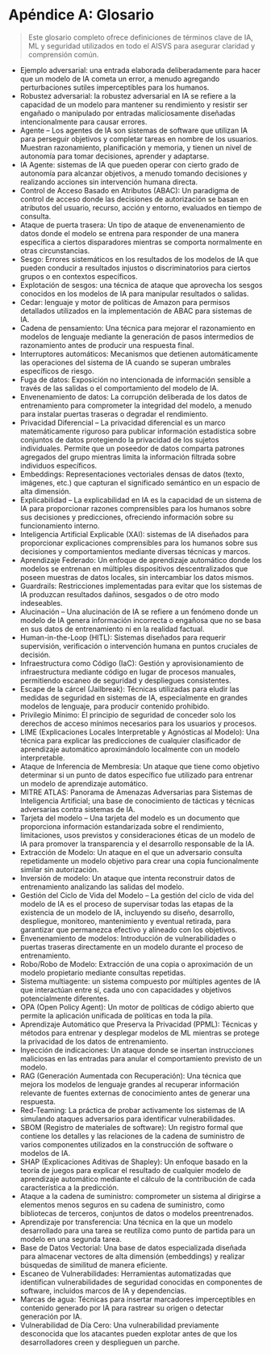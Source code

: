 # Apéndice A: Glosario

>Este glosario completo ofrece definiciones de términos clave de IA, ML y seguridad utilizados en todo el AISVS para asegurar claridad y comprensión común.

* Ejemplo adversarial: una entrada elaborada deliberadamente para hacer que un modelo de IA cometa un error, a menudo agregando perturbaciones sutiles imperceptibles para los humanos.
  ​
* Robustez adversarial: la robustez adversarial en IA se refiere a la capacidad de un modelo para mantener su rendimiento y resistir ser engañado o manipulado por entradas maliciosamente diseñadas intencionalmente para causar errores.
  ​
* Agente – Los agentes de IA son sistemas de software que utilizan IA para perseguir objetivos y completar tareas en nombre de los usuarios. Muestran razonamiento, planificación y memoria, y tienen un nivel de autonomía para tomar decisiones, aprender y adaptarse.
  ​
* IA Agente: sistemas de IA que pueden operar con cierto grado de autonomía para alcanzar objetivos, a menudo tomando decisiones y realizando acciones sin intervención humana directa.
  ​
* Control de Acceso Basado en Atributos (ABAC): Un paradigma de control de acceso donde las decisiones de autorización se basan en atributos del usuario, recurso, acción y entorno, evaluados en tiempo de consulta.
  ​
* Ataque de puerta trasera: Un tipo de ataque de envenenamiento de datos donde el modelo se entrena para responder de una manera específica a ciertos disparadores mientras se comporta normalmente en otras circunstancias.
  ​
* Sesgo: Errores sistemáticos en los resultados de los modelos de IA que pueden conducir a resultados injustos o discriminatorios para ciertos grupos o en contextos específicos.
  ​
* Explotación de sesgos: una técnica de ataque que aprovecha los sesgos conocidos en los modelos de IA para manipular resultados o salidas.
  ​
* Cedar: lenguaje y motor de políticas de Amazon para permisos detallados utilizados en la implementación de ABAC para sistemas de IA.
  ​
* Cadena de pensamiento: Una técnica para mejorar el razonamiento en modelos de lenguaje mediante la generación de pasos intermedios de razonamiento antes de producir una respuesta final.
  ​
* Interruptores automáticos: Mecanismos que detienen automáticamente las operaciones del sistema de IA cuando se superan umbrales específicos de riesgo.
  ​
* Fuga de datos: Exposición no intencionada de información sensible a través de las salidas o el comportamiento del modelo de IA.
  ​
* Envenenamiento de datos: La corrupción deliberada de los datos de entrenamiento para comprometer la integridad del modelo, a menudo para instalar puertas traseras o degradar el rendimiento.
  ​
* Privacidad Diferencial – La privacidad diferencial es un marco matemáticamente riguroso para publicar información estadística sobre conjuntos de datos protegiendo la privacidad de los sujetos individuales. Permite que un poseedor de datos comparta patrones agregados del grupo mientras limita la información filtrada sobre individuos específicos.
  ​
* Embeddings: Representaciones vectoriales densas de datos (texto, imágenes, etc.) que capturan el significado semántico en un espacio de alta dimensión.
  ​
* Explicabilidad – La explicabilidad en IA es la capacidad de un sistema de IA para proporcionar razones comprensibles para los humanos sobre sus decisiones y predicciones, ofreciendo información sobre su funcionamiento interno.
  ​
* Inteligencia Artificial Explicable (XAI): sistemas de IA diseñados para proporcionar explicaciones comprensibles para los humanos sobre sus decisiones y comportamientos mediante diversas técnicas y marcos.
  ​
* Aprendizaje Federado: Un enfoque de aprendizaje automático donde los modelos se entrenan en múltiples dispositivos descentralizados que poseen muestras de datos locales, sin intercambiar los datos mismos.
  ​
* Guardrails: Restricciones implementadas para evitar que los sistemas de IA produzcan resultados dañinos, sesgados o de otro modo indeseables.
  ​
* Alucinación – Una alucinación de IA se refiere a un fenómeno donde un modelo de IA genera información incorrecta o engañosa que no se basa en sus datos de entrenamiento ni en la realidad factual.
  ​
* Human-in-the-Loop (HITL): Sistemas diseñados para requerir supervisión, verificación o intervención humana en puntos cruciales de decisión.
  ​
* Infraestructura como Código (IaC): Gestión y aprovisionamiento de infraestructura mediante código en lugar de procesos manuales, permitiendo escaneo de seguridad y despliegues consistentes.
  ​
* Escape de la cárcel (Jailbreak): Técnicas utilizadas para eludir las medidas de seguridad en sistemas de IA, especialmente en grandes modelos de lenguaje, para producir contenido prohibido.
  ​
* Privilegio Mínimo: El principio de seguridad de conceder solo los derechos de acceso mínimos necesarios para los usuarios y procesos.
  ​
* LIME (Explicaciones Locales Interpretable y Agnósticas al Modelo): Una técnica para explicar las predicciones de cualquier clasificador de aprendizaje automático aproximándolo localmente con un modelo interpretable.
  ​
* Ataque de Inferencia de Membresía: Un ataque que tiene como objetivo determinar si un punto de datos específico fue utilizado para entrenar un modelo de aprendizaje automático.
  ​
* MITRE ATLAS: Panorama de Amenazas Adversarias para Sistemas de Inteligencia Artificial; una base de conocimiento de tácticas y técnicas adversarias contra sistemas de IA.
  ​
* Tarjeta del modelo – Una tarjeta del modelo es un documento que proporciona información estandarizada sobre el rendimiento, limitaciones, usos previstos y consideraciones éticas de un modelo de IA para promover la transparencia y el desarrollo responsable de la IA.
  ​
* Extracción de Modelo: Un ataque en el que un adversario consulta repetidamente un modelo objetivo para crear una copia funcionalmente similar sin autorización.
  ​
* Inversión de modelo: Un ataque que intenta reconstruir datos de entrenamiento analizando las salidas del modelo.
  ​
* Gestión del Ciclo de Vida del Modelo – La gestión del ciclo de vida del modelo de IA es el proceso de supervisar todas las etapas de la existencia de un modelo de IA, incluyendo su diseño, desarrollo, despliegue, monitoreo, mantenimiento y eventual retirada, para garantizar que permanezca efectivo y alineado con los objetivos.
  ​
* Envenenamiento de modelos: Introducción de vulnerabilidades o puertas traseras directamente en un modelo durante el proceso de entrenamiento.
  ​
* Robo/Robo de Modelo: Extracción de una copia o aproximación de un modelo propietario mediante consultas repetidas.
  ​
* Sistema multiagente: un sistema compuesto por múltiples agentes de IA que interactúan entre sí, cada uno con capacidades y objetivos potencialmente diferentes.
  ​
* OPA (Open Policy Agent): Un motor de políticas de código abierto que permite la aplicación unificada de políticas en toda la pila.
  ​
* Aprendizaje Automático que Preserva la Privacidad (PPML): Técnicas y métodos para entrenar y desplegar modelos de ML mientras se protege la privacidad de los datos de entrenamiento.
  ​
* Inyección de indicaciones: Un ataque donde se insertan instrucciones maliciosas en las entradas para anular el comportamiento previsto de un modelo.
  ​
* RAG (Generación Aumentada con Recuperación): Una técnica que mejora los modelos de lenguaje grandes al recuperar información relevante de fuentes externas de conocimiento antes de generar una respuesta.
  ​
* Red-Teaming: La práctica de probar activamente los sistemas de IA simulando ataques adversarios para identificar vulnerabilidades.
  ​
* SBOM (Registro de materiales de software): Un registro formal que contiene los detalles y las relaciones de la cadena de suministro de varios componentes utilizados en la construcción de software o modelos de IA.
  ​
* SHAP (Explicaciones Aditivas de Shapley): Un enfoque basado en la teoría de juegos para explicar el resultado de cualquier modelo de aprendizaje automático mediante el cálculo de la contribución de cada característica a la predicción.
  ​
* Ataque a la cadena de suministro: comprometer un sistema al dirigirse a elementos menos seguros en su cadena de suministro, como bibliotecas de terceros, conjuntos de datos o modelos preentrenados.
  ​
* Aprendizaje por transferencia: Una técnica en la que un modelo desarrollado para una tarea se reutiliza como punto de partida para un modelo en una segunda tarea.
  ​
* Base de Datos Vectorial: Una base de datos especializada diseñada para almacenar vectores de alta dimensión (embeddings) y realizar búsquedas de similitud de manera eficiente.
  ​
* Escaneo de Vulnerabilidades: Herramientas automatizadas que identifican vulnerabilidades de seguridad conocidas en componentes de software, incluidos marcos de IA y dependencias.
  ​
* Marcas de agua: Técnicas para insertar marcadores imperceptibles en contenido generado por IA para rastrear su origen o detectar generación por IA.
  ​
* Vulnerabilidad de Día Cero: Una vulnerabilidad previamente desconocida que los atacantes pueden explotar antes de que los desarrolladores creen y desplieguen un parche.

